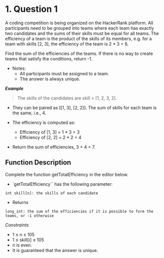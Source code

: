 # 1. Question 1
A coding competition is being organized on the HackerRank platform. All participants need to be grouped into teams where each team has exactly two candidates and the sums of their skills must be equal for all teams. The efficiency of a team is the product of the skills of its members, e.g. for a team with skills [2, 3], the efficiency of the team is 2 * 3 = 6.

Find the sum of the efficiencies of the teams. If there is no way to create teams that satisfy the conditions, return -1.


* Notes:
    * All participants must be assigned to a team.
    * The answer is always unique.
 

***Example***

> The skills of the candidates are skill = [1, 2, 3, 2].
* They can be paired as [[1, 3], [2, 2]]. The sum of skills for each team is the same, i.e., 4.
* The efficiency is computed as:
    * Efficiency of [1, 3] = 1 * 3 = 3
    * Efficiency of [2, 2] = 2 * 2 = 4

* Return the sum of efficiencies, 3 + 4 = 7.

## Function Description

Complete the function getTotalEfficiency in the editor below.

* `getTotalEfficiency`` has the following parameter:
```
int skill[n]: the skills of each candidate
```
* Returns
```
long_int: the sum of the efficiencies if it is possible to form the teams, or -1 otherwise
```
*Constraints*
* 1 ≤ n ≤ 105
* 1 ≤ skill[i] ≤ 105
* n is even.
* It is guaranteed that the answer is unique.
